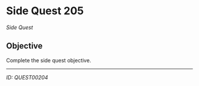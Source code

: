 # Side Quest 205

*Side Quest*

## Objective
Complete the side quest objective.

---
*ID: QUEST00204*